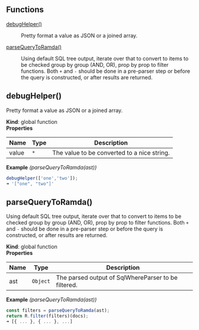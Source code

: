 ## Functions

<dl>
<dt><a href="#debugHelper">debugHelper()</a></dt>
<dd><p>Pretty format a value as JSON or a joined array.</p>
</dd>
<dt><a href="#parseQueryToRamda">parseQueryToRamda()</a></dt>
<dd><p>Using default SQL tree output, iterate over that to convert to items to be checked group by group (AND, OR), prop by prop to filter functions.
Both <code>+</code> and <code>-</code> should be done in a pre-parser step or before the query is constructed, or after results are returned.</p>
</dd>
</dl>

<a name="debugHelper"></a>

## debugHelper()
Pretty format a value as JSON or a joined array.

**Kind**: global function  
**Properties**

| Name | Type | Description |
| --- | --- | --- |
| value | <code>\*</code> | The value to be converted to a nice string. |

**Example** *(parseQueryToRamda(ast))*  
```js
debugHelper(['one','two']);
➜ '["one", "two"]'
```
<a name="parseQueryToRamda"></a>

## parseQueryToRamda()
Using default SQL tree output, iterate over that to convert to items to be checked group by group (AND, OR), prop by prop to filter functions.
Both `+` and `-` should be done in a pre-parser step or before the query is constructed, or after results are returned.

**Kind**: global function  
**Properties**

| Name | Type | Description |
| --- | --- | --- |
| ast | <code>Object</code> | The parsed output of SqlWhereParser to be filtered. |

**Example** *(parseQueryToRamda(ast))*  
```js
const filters = parseQueryToRamda(ast);
return R.filter(filters)(docs);
➜ [{ ... }, { ... }, ...]
```
